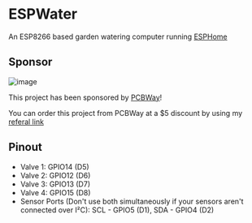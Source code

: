 # ESPWater
An ESP8266 based garden watering computer running [ESPHome](https://esphome.io)

## Sponsor
![image](https://user-images.githubusercontent.com/13995143/184159660-3a476f93-58ee-4487-b305-6b044c7b1c4e.png)

This project has been sponsored by [PCBWay](https://www.pcbway.com/)!

You can order this project from PCBWay at a $5 discount by using my [referal link](https://www.pcbway.com/setinvite.aspx?inviteid=590728)

## Pinout
- Valve 1: GPIO14 (D5)
- Valve 2: GPIO12 (D6)
- Valve 3: GPIO13 (D7)
- Valve 4: GPIO15 (D8)
- Sensor Ports (Don't use both simultaneously if your sensors aren't connected over I²C): SCL - GPIO5 (D1), SDA - GPIO4 (D2)
